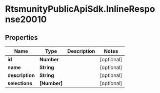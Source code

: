 # RtsmunityPublicApiSdk.InlineResponse20010

## Properties
Name | Type | Description | Notes
------------ | ------------- | ------------- | -------------
**id** | **Number** |  | [optional] 
**name** | **String** |  | [optional] 
**description** | **String** |  | [optional] 
**selections** | **[Number]** |  | [optional] 


